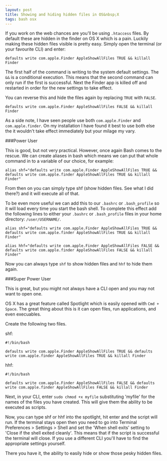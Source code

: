 ```yaml
---
layout: post
title: Showing and hiding hidden files in OS&nbsp;X
tags: bash osx
---
```


If you work on the web chances are you'll be using `.htaccess` files. By default these are hidden in the finder on OS X which is a pain. Luckily making these hidden files visible is pretty easy. Simply open the terminal (or your favourite CLI) and enter:

    defaults write com.apple.Finder AppleShowAllFiles TRUE && killall Finder

The first half of the command is writing to the system default settings. The `&&` is a conditional execution. This means that the second command can only run if the first is successful. Next the Finder app is killed off and restarted in order for the new settings to take effect.

You can reverse this and hide the files again by replacing `TRUE` with `FALSE`.

    defaults write com.apple.Finder AppleShowAllFiles FALSE && killall Finder

As a side note, I have seen people use both `com.apple.Finder` and `com.apple.finder`. On my installation I have found it best to use both else the it wouldn't take effect immediately  but your milage my vary.

###Power User

This is good, but not very practical. However, once again Bash comes to the rescue.
We can create aliases in bash which means we can put that whole command in to a variable of our choice, for example:

    alias shf="defaults write com.apple.Finder AppleShowAllFiles TRUE && defaults write com.apple.finder AppleShowAllFiles TRUE && killall Finder"

From then on you can simply type shf (show hidden files. See what I did there?) and it will execute all of that.

To be even more useful we can add this to our `.bashrc` or `.bash_profile` so it will load every time you start the bash shell. To complete this effect add the following lines to either your `.bashrc` or `.bash_profile` files in your home directory: `/user/USERNAME/`.

    alias shf="defaults write com.apple.Finder AppleShowAllFiles TRUE && defaults write com.apple.finder AppleShowAllFiles TRUE && killall Finder"

    alias hhf="defaults write com.apple.Finder AppleShowAllFiles FALSE && defaults write com.apple.finder AppleShowAllFiles FALSE && killall Finder"

Now you can always type `shf` to show hidden files and `hhf` to hide them again.

###Super Power User

This is great, but you might not always have a CLI open and you may not want to open one.

OS X has a great feature called Spotlight which is easily opened with `Cmd + Space`. The great thing about this is it can open files, run applications, and even execuables.

Create the following two files.

shf:

    #!/bin/bash

    defaults write com.apple.Finder AppleShowAllFiles TRUE && defaults write com.apple.finder AppleShowAllFiles TRUE && killall Finder

hhf:

    #!/bin/bash

    defaults write com.apple.Finder AppleShowAllFiles FALSE && defaults write com.apple.finder AppleShowAllFiles FALSE && killall Finder

Next, in your CLI, enter `sudo chmod +x myfile` substituting 'myfile' for the names of the files you have created. This will give them the ability to be executed as scripts.

Now, you can type shf or hhf into the spotlight, hit enter and the script will run. If the terminal stays open then you need to go into Terminal Preferences > Settings > Shell and set the 'When shell exits' setting to 'Close if the shell exited cleanly'. This means that if the script is successful the terminal will close. If you use a different CLI you'll have to find the appropriate settings yourself.

There you have it, the ability to easily hide or show those pesky hidden files.
